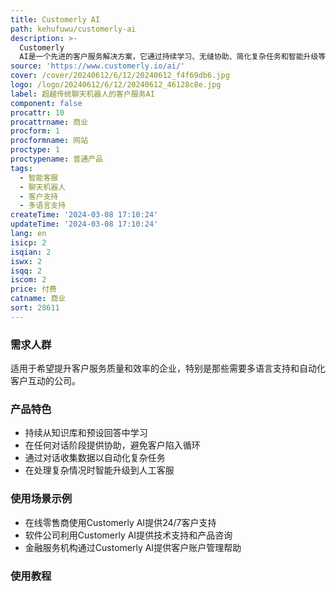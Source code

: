 ```yaml
---
title: Customerly AI
path: kehufuwu/customerly-ai
description: >-
  Customerly
  AI是一个先进的客户服务解决方案，它通过持续学习、无缝协助、简化复杂任务和智能升级等功能，提供超越传统聊天机器人的客户支持体验。支持多语言，能够轻松处理全球对话。
source: 'https://www.customerly.io/ai/'
cover: /cover/20240612/6/12/20240612_f4f69db6.jpg
logo: /logo/20240612/6/12/20240612_46128c8e.jpg
label: 超越传统聊天机器人的客户服务AI
component: false
procattr: 10
procattrname: 商业
procform: 1
procformname: 网站
proctype: 1
proctypename: 普通产品
tags:
  - 智能客服
  - 聊天机器人
  - 客户支持
  - 多语言支持
createTime: '2024-03-08 17:10:24'
updateTime: '2024-03-08 17:10:24'
lang: en
isicp: 2
isqian: 2
iswx: 2
isqq: 2
iscom: 2
price: 付费
catname: 商业
sort: 28611
---
```




### 需求人群
适用于希望提升客户服务质量和效率的企业，特别是那些需要多语言支持和自动化客户互动的公司。

### 产品特色
- 持续从知识库和预设回答中学习
- 在任何对话阶段提供协助，避免客户陷入循环
- 通过对话收集数据以自动化复杂任务
- 在处理复杂情况时智能升级到人工客服

### 使用场景示例
- 在线零售商使用Customerly AI提供24/7客户支持
- 软件公司利用Customerly AI提供技术支持和产品咨询
- 金融服务机构通过Customerly AI提供客户账户管理帮助

### 使用教程


  
